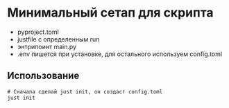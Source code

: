 # Минимальный сетап для скрипта

- pyproject.toml
- justfile с определенным run
- энтрипоинт main.py
- .env пишется при установке, для остального используем config.toml

## Использование

```shell
# Сначала сделай just init, он создаст config.toml
just init
```